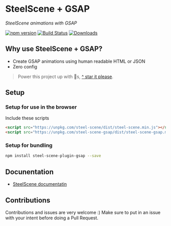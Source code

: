 # SteelScene + GSAP

*SteelScene animations with GSAP*

[![npm version](https://badge.fury.io/js/steel-scene-plugin-gsap.svg)](https://badge.fury.io/js/steel-scene-plugin-gsap)
[![Build Status](https://travis-ci.org/steel-scene/steel-scene-plugin.svg?branch=master)](https://travis-ci.org/steel-scene-plugin/steel-scene-plugin-gsap)
[![Downloads](https://img.shields.io/npm/dm/steel-scene-plugin-gsap.svg)](https://www.npmjs.com/package/steel-scene-plugin-gsap)

## Why use SteelScene + GSAP?

- Create GSAP animations using human readable HTML or JSON
- Zero config

> Power this project up with 🌟s,  [^ star it please](https://github.com/steel-scene/steel-scene-plugin-gsap/stargazers).

## Setup

### Setup for use in the browser
Include these scripts
```html
<script src="https://unpkg.com/steel-scene/dist/steel-scene.min.js"></script>
<script src="https://unpkg.com/steel-scene-gsap/dist/steel-scene-gsap.min.js"></script>
```

### Setup for bundling

```bash
npm install steel-scene-plugin-gsap --save
```

## Docunentation

- [SteelScene documentatin](https://github.com/steel-scene/steel-scene/blob/master/README.md)


## Contributions

Contributions and issues are very welcome :)  Make sure to put in an issue with your intent before doing a Pull Request.

